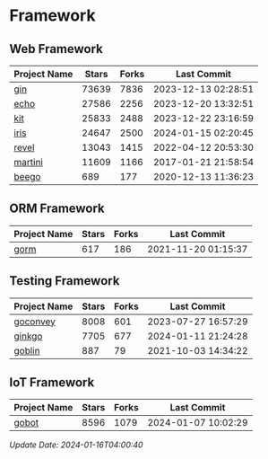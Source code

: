 # Framework

## Web Framework
| Project Name | Stars | Forks | Last Commit |
| ------------ | ----- | ----- | ----------- |
| [gin](https://github.com/gin-gonic/gin) | 73639 | 7836 | 2023-12-13 02:28:51 |
| [echo](https://github.com/labstack/echo) | 27586 | 2256 | 2023-12-20 13:32:51 |
| [kit](https://github.com/go-kit/kit) | 25833 | 2488 | 2023-12-22 23:16:59 |
| [iris](https://github.com/kataras/iris) | 24647 | 2500 | 2024-01-15 02:20:45 |
| [revel](https://github.com/revel/revel) | 13043 | 1415 | 2022-04-12 20:53:30 |
| [martini](https://github.com/go-martini/martini) | 11609 | 1166 | 2017-01-21 21:58:54 |
| [beego](https://github.com/astaxie/beego) | 689 | 177 | 2020-12-13 11:36:23 |

## ORM Framework
| Project Name | Stars | Forks | Last Commit |
| ------------ | ----- | ----- | ----------- |
| [gorm](https://github.com/jinzhu/gorm) | 617 | 186 | 2021-11-20 01:15:37 |

## Testing Framework
| Project Name | Stars | Forks | Last Commit |
| ------------ | ----- | ----- | ----------- |
| [goconvey](https://github.com/smartystreets/goconvey) | 8008 | 601 | 2023-07-27 16:57:29 |
| [ginkgo](https://github.com/onsi/ginkgo) | 7705 | 677 | 2024-01-11 21:24:28 |
| [goblin](https://github.com/franela/goblin) | 887 | 79 | 2021-10-03 14:34:22 |

## IoT Framework
| Project Name | Stars | Forks | Last Commit |
| ------------ | ----- | ----- | ----------- |
| [gobot](https://github.com/hybridgroup/gobot) | 8596 | 1079 | 2024-01-07 10:02:29 |

*Update Date: 2024-01-16T04:00:40*